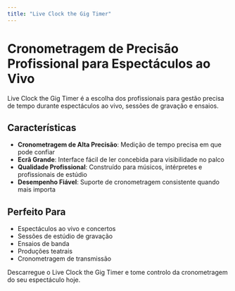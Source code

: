 ```yaml
---
title: "Live Clock the Gig Timer"
---
```


# Cronometragem de Precisão Profissional para Espectáculos ao Vivo

Live Clock the Gig Timer é a escolha dos profissionais para gestão precisa de tempo durante espectáculos ao vivo, sessões de gravação e ensaios.

## Características

- **Cronometragem de Alta Precisão**: Medição de tempo precisa em que pode confiar
- **Ecrã Grande**: Interface fácil de ler concebida para visibilidade no palco
- **Qualidade Profissional**: Construído para músicos, intérpretes e profissionais de estúdio
- **Desempenho Fiável**: Suporte de cronometragem consistente quando mais importa

## Perfeito Para

- Espectáculos ao vivo e concertos
- Sessões de estúdio de gravação
- Ensaios de banda
- Produções teatrais
- Cronometragem de transmissão

Descarregue o Live Clock the Gig Timer e tome controlo da cronometragem do seu espectáculo hoje.
